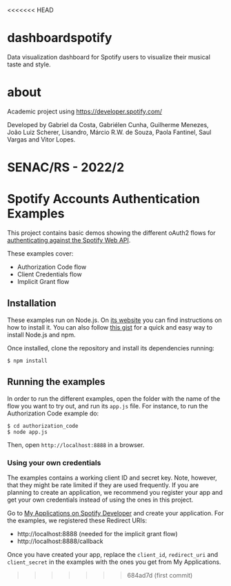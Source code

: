 <<<<<<< HEAD
# dashboardspotify
Data visualization dashboard for Spotify users to visualize their musical taste and style.

# about
Academic project using https://developer.spotify.com/

Developed by Gabriel da Costa, Gabriélen Cunha, Guilherme Menezes, João Luiz Scherer, Lisandro, Márcio R.W. de Souza, Paola Fantinel, Saul Vargas and Vitor Lopes.

SENAC/RS - 2022/2
=======
# Spotify Accounts Authentication Examples

This project contains basic demos showing the different oAuth2 flows for [authenticating against the Spotify Web API](https://developer.spotify.com/spotify-web-api/authorization-guide/).

These examples cover:

* Authorization Code flow
* Client Credentials flow
* Implicit Grant flow

## Installation

These examples run on Node.js. On [its website](http://www.nodejs.org/download/) you can find instructions on how to install it. You can also follow [this gist](https://gist.github.com/isaacs/579814) for a quick and easy way to install Node.js and npm.

Once installed, clone the repository and install its dependencies running:

    $ npm install

## Running the examples
In order to run the different examples, open the folder with the name of the flow you want to try out, and run its `app.js` file. For instance, to run the Authorization Code example do:

    $ cd authorization_code
    $ node app.js

Then, open `http://localhost:8888` in a browser.

### Using your own credentials
The examples contains a working client ID and secret key. Note, however, that they might be rate limited if they are used frequently. If you are planning to create an application, we recommend you register your app and get your own credentials instead of using the ones in this project.

Go to [My Applications on Spotify Developer](https://developer.spotify.com/my-applications) and create your application. For the examples, we registered these Redirect URIs:

* http://localhost:8888 (needed for the implicit grant flow)
* http://localhost:8888/callback

Once you have created your app, replace the `client_id`, `redirect_uri` and `client_secret` in the examples with the ones you get from My Applications.

>>>>>>> 684ad7d (first commit)
